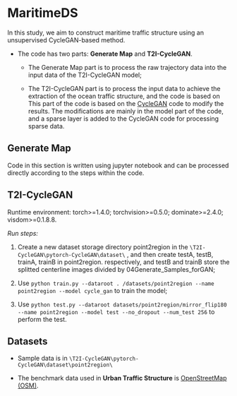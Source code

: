 # MaritimeDS

In this study, we aim to construct maritime traffic structure using an unsupervised CycleGAN-based method.

* The code has two parts: **Generate Map** and **T2I-CycleGAN**. 

  * The Generate Map part is to process the raw trajectory data into the input data of the T2I-CycleGAN model; 

  * The T2I-CycleGAN part is to process the input data to achieve the extraction of the ocean traffic structure, and the code is based on This part of the code is based on the [CycleGAN](https://github.com/junyanz/pytorch-CycleGAN-and-pix2pix) code to modify the results. The modifications are mainly in the model part of the code, and a sparse layer is added to the CycleGAN code for processing sparse data.

## Generate Map

Code in this section is written using jupyter notebook and can be processed directly according to the steps within the code.

## T2I-CycleGAN

Runtime environment: torch>=1.4.0; torchvision>=0.5.0; dominate>=2.4.0; visdom>=0.1.8.8.

*Run steps:*

1. Create a new dataset storage directory point2region in the `\T2I-CycleGAN\pytorch-CycleGAN\dataset\` , and then create testA, testB, trainA, trainB in point2region. respectively, and testB and trainB store the splitted centerline images divided by 04Generate_Samples_forGAN;

2. Use `python train.py --dataroot . /datasets/point2region --name point2region --model cycle_gan` to train the model;

3. Use `python test.py --dataroot datasets/point2region/mirror_flip180 --name point2region --model test --no_dropout --num_test 256` to perform the test.

## Datasets

* Sample data is in `\T2I-CycleGAN\pytorch-CycleGAN\dataset\point2region\`

* The benchmark data used in **Urban Traffic Structure** is [OpenStreetMap (OSM)](https://www.openstreetmap.org/).
  
